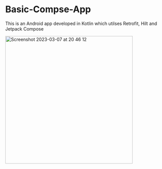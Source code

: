 # Basic-Compse-App

This is an Android app developed in Kotlin which utilses Retrofit, Hilt and Jetpack Compose


<img width="401" alt="Screenshot 2023-03-07 at 20 46 12" src="https://user-images.githubusercontent.com/60627299/223548604-e8452c54-3574-400c-952c-b954a5fb54af.png">
